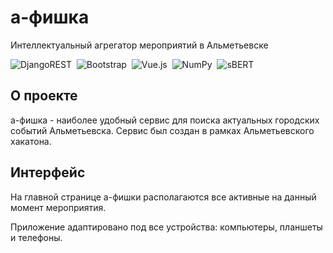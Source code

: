 # а-фишка

Интеллектуальный агрегатор мероприятий в Альметьевске

![DjangoREST](https://img.shields.io/badge/DJANGO-REST-ff1709?style=for-the-badge&logo=django&logoColor=white&color=ff1709&labelColor=gray)&nbsp;
![Bootstrap](https://img.shields.io/badge/bootstrap-%23563D7C.svg?style=for-the-badge&logo=bootstrap&logoColor=white)&nbsp;
![Vue.js](https://img.shields.io/badge/vuejs-%2335495e.svg?style=for-the-badge&logo=vuedotjs&logoColor=%234FC08D)&nbsp;
![NumPy](https://img.shields.io/badge/numpy-%23013243.svg?style=for-the-badge&logo=numpy&logoColor=white)&nbsp;
![sBERT](https://img.shields.io/badge/sBERT-sentence--transformers-blue?style=for-the-badge&logo=appveyor)

## О проекте
а-фишка - наиболее удобный сервис для поиска актуальных городских событий Альметьевска. Сервис был создан в рамках Альметьевского хакатона.

## Интерфейс
На главной странице а-фишки располагаются все активные на данный момент мероприятия. 

Приложение адаптировано под все устройства: компьютеры, планшеты и телефоны. 

